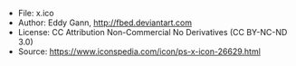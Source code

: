 * File: x.ico
* Author: Eddy Gann, http://fbed.deviantart.com
* License: CC Attribution Non-Commercial No Derivatives (CC BY-NC-ND 3.0)
* Source: https://www.iconspedia.com/icon/ps-x-icon-26629.html 